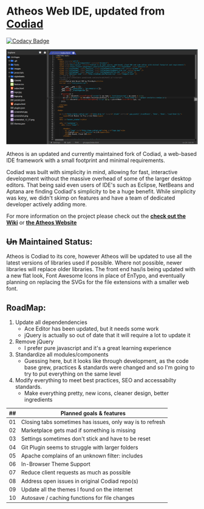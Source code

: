 # Atheos Web IDE, updated from [Codiad](http://codiad.com/)

[![Codacy Badge](https://api.codacy.com/project/badge/Grade/32872c26cdfc41ce95e8b53ddbd0e724)](https://app.codacy.com/manual/HLSiira/Atheos?utm_source=github.com&utm_medium=referral&utm_content=HLSiira/Atheos&utm_campaign=Badge_Grade_Dashboard)

![Screenshot: Atheos](/docs/atheos.png?raw=true "Atheos")

Atheos is an updated and currently maintained fork of Codiad, a web-based IDE framework with a small footprint and minimal requirements. 

Codiad was built with simplicity in mind, allowing for fast, interactive development without the massive overhead of some of the larger desktop editors. That being said even users of IDE's such as Eclipse, NetBeans and Aptana are finding Codiad's simplicity to be a huge benefit. While simplicity was key, we didn't skimp on features and have a team of dedicated developer actively adding more.

For more information on the project please check out the **[check out the Wiki](https://github.com/HLSiira/Atheos/wiki)** or **[the Atheos Website](http://www.codiad.com)**

## ~~Un~~ Maintained Status:

Atheos is Codiad to its core, however Atheos will be updated to use all the latest versions of libraries used if possible. Where not possible, newer libraries will replace older libraries. The front end has/is being updated with a new flat look, Font Awesome Icons in place of EnTypo, and eventually planning on replacing the SVGs for the file extensions with a smaller web font.

## RoadMap:
01. Update all dependendencies
    - Ace Editor has been updated, but it needs some work
    - jQuery is actually so out of date that it will require a lot to update it
02. Remove jQuery
    - I prefer pure javascript and it's a great learning experience
03. Standardize all modules/components
    - Guessing here, but it looks like through development, as the code base grew, practices & standards were changed and so I'm going to try to put everything on the same level
04. Modify everything to meet best practices, SEO and accessabilty standards.
    - Make everything pretty, new icons, cleaner design, better ingredients

| ## | Planned goals & features                                  |
|----|-----------------------------------------------------------|
| 01 | Closing tabs sometimes has issues, only way is to refresh |
| 02 | Marketplace gets mad if something is missing              |
| 03 | Settings sometimes don't stick and have to be reset       |
| 04 | Git Plugin seems to struggle with larger folders          |
| 05 | Apache complains of an unknown filter: includes           |
| 06 | In-Browser Theme Support                                  |
| 07 | Reduce client requests as much as possible                |
| 08 | Address open issues in original Codiad repo(s)            |
| 09 | Update all the themes I found on the internet             |
| 10 | Autosave / caching functions for file changes             |
